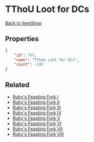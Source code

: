 # TThoU Loot for DCs

<no description available>

[Back to itemShop](../item-shops.md)

## Properties

```json
{
    "id": 797,
    "name": "TThoU Loot for DCs",
    "count": -100
}
```

## Related

- [Ruby's Feasting Fork I](../items/21767-ruby-s-feasting-fork-i.md)
- [Ruby's Feasting Fork II](../items/21768-ruby-s-feasting-fork-ii.md)
- [Ruby's Feasting Fork III](../items/21769-ruby-s-feasting-fork-iii.md)
- [Ruby's Feasting Fork IV](../items/21770-ruby-s-feasting-fork-iv.md)
- [Ruby's Feasting Fork V](../items/21771-ruby-s-feasting-fork-v.md)
- [Ruby's Feasting Fork VI](../items/21772-ruby-s-feasting-fork-vi.md)
- [Ruby's Feasting Fork VII](../items/21773-ruby-s-feasting-fork-vii.md)
- [Ruby's Feasting Fork VIII](../items/21774-ruby-s-feasting-fork-viii.md)

